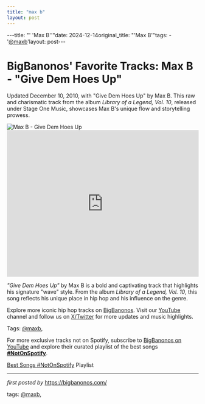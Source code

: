 ```yaml
---
title: "max b"
layout: post
---
```

---title: "' 'Max B''"date: 2024-12-14original_title: "'Max B'"tags:  - '[@maxb](/tags/maxb/)'layout: post---<!-- Post Title --><h1 >BigBanonos' Favorite Tracks: Max B - "Give Dem Hoes Up"</h1> <!-- Introductory Text --><p >Updated December 10, 2010, with "Give Dem Hoes Up" by Max B. This raw and charismatic track from the album <em>Library of a Legend, Vol. 10</em>, released under Stage One Music, showcases Max B's unique flow and storytelling prowess.</p> <!-- Featured Image --><div > <img src="https://i1.sndcdn.com/artworks-000667465462-5awe7g-t500x500.jpg" alt="Max B - Give Dem Hoes Up" /></div> <!-- YouTube Video Embed --><div > <iframe width="100%" height="385" src="https://www.youtube.com/embed/pZRVJNimllU" title="Max B. - Give Dem Hoes Up" frameborder="0" allow="accelerometer; autoplay; clipboard-write; encrypted-media; gyroscope; picture-in-picture; web-share" referrerpolicy="strict-origin-when-cross-origin" allowfullscreen></iframe></div> <!-- Song Information --><div > <p><em>"Give Dem Hoes Up"</em> by Max B is a bold and captivating track that highlights his signature "wave" style. From the album <em>Library of a Legend, Vol. 10</em>, this song reflects his unique place in hip hop and his influence on the genre.</p></div> <!-- Footer Links --><div > <p>Explore more iconic hip hop tracks on <a href="https://bigbanonos.com/" target="_blank">BigBanonos</a>. Visit our <a href="https://www.youtube.com/[@BigBanonos](/tags/BigBanonos/)" target="_blank">YouTube</a> channel and follow us on <a href="https://x.com/bigbanonos" target="_blank">X/Twitter</a> for more updates and music highlights.</p></div> <!-- Tags --><p >Tags: [@maxb](/tags/maxb/),</p><!--Subscribe and Playlist Links--><div>    <p>For more exclusive tracks not on Spotify, subscribe to <a href="https://www.youtube.com/[@BigBanonos](/tags/BigBanonos/)" target="_blank">BigBanonos on YouTube</a> and explore their curated playlist of the best songs <strong>[#NotOnSpotify](/tags/NotOnSpotify/)</strong>.</p>    <p><a href="https://www.youtube.com/playlist?list=PLtuNtuTatqI0kFahUCbtbfenC_ET5O_tr" target="_blank">Best Songs [#NotOnSpotify](/tags/NotOnSpotify/) Playlist<br /></a></p></div><hr /><p><em>first posted by</em> <a href="https://bigbanonos.com/" rel="noopener" target="_new">https://bigbanonos.com/</a></p><p>tags: [@maxb](/tags/maxb/),</p>